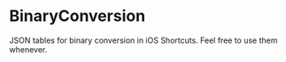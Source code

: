 # BinaryConversion
JSON tables for binary conversion in iOS Shortcuts. Feel free to use them whenever. 
